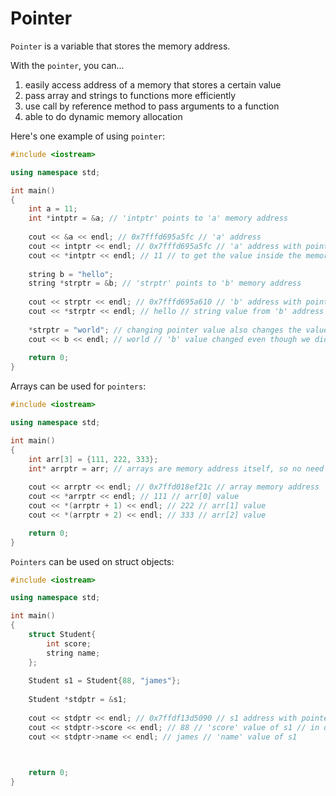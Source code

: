 # Pointer

```Pointer``` is a variable that stores the memory address.

With the ```pointer```, you can...
  1. easily access address of a memory that stores a certain value
  2. pass array and strings to functions more efficiently
  3. use call by reference method to pass arguments to a function
  4. able to do dynamic memory allocation

Here's one example of using ```pointer```:
```c++
#include <iostream>

using namespace std;

int main()
{
    int a = 11; 
    int *intptr = &a; // 'intptr' points to 'a' memory address
    
    cout << &a << endl; // 0x7fffd695a5fc // 'a' address
    cout << intptr << endl; // 0x7fffd695a5fc // 'a' address with pointer
    cout << *intptr << endl; // 11 // to get the value inside the memory address that the pointer is pointing to (dereference), add asterisk(*) in front of pointer
    
    string b = "hello";
    string *strptr = &b; // 'strptr' points to 'b' memory address
    
    cout << strptr << endl; // 0x7fffd695a610 // 'b' address with pointer
    cout << *strptr << endl; // hello // string value from 'b' address that 'strptr' is pointing to
    
    *strptr = "world"; // changing pointer value also changes the value in memory address (the memory address corresponds to its pointer)
    cout << b << endl; // world // 'b' value changed even though we did not directly changed the 'b' value
    
    return 0;
}
```
Arrays can be used for ```pointers```:
```c++
#include <iostream>

using namespace std;

int main()
{
    int arr[3] = {111, 222, 333};
    int* arrptr = arr; // arrays are memory address itself, so no need to put & symbol in front
    
    cout << arrptr << endl; // 0x7ffd018ef21c // array memory address
    cout << *arrptr << endl; // 111 // arr[0] value
    cout << *(arrptr + 1) << endl; // 222 // arr[1] value
    cout << *(arrptr + 2) << endl; // 333 // arr[2] value

    return 0;
}
```
```Pointers``` can be used on struct objects:
```c++
#include <iostream>

using namespace std;

int main()
{
    struct Student{
        int score;
        string name;
    };
    
    Student s1 = Student{88, "james"};
    
    Student *stdptr = &s1;
    
    cout << stdptr << endl; // 0x7ffdf13d5090 // s1 address with pointer
    cout << stdptr->score << endl; // 88 // 'score' value of s1 // in order to dereference the pointer value of object, you use -> instead of *
    cout << stdptr->name << endl; // james // 'name' value of s1
    


    return 0;
}
```
